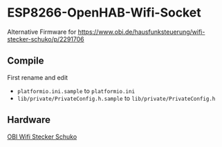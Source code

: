# ESP8266-OpenHAB-Wifi-Socket
Alternative Firmware for https://www.obi.de/hausfunksteuerung/wifi-stecker-schuko/p/2291706

## Compile
First rename and edit

- `platformio.ini.sample` to `platformio.ini`
- `lib/private/PrivateConfig.h.sample` to `lib/private/PrivateConfig.h`

## Hardware
[OBI Wifi Stecker Schuko](https://www.obi.de/hausfunksteuerung/wifi-stecker-schuko/p/2291706)

